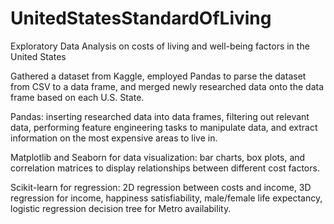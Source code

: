 # UnitedStatesStandardOfLiving
Exploratory Data Analysis on costs of living and well-being factors in the United States

Gathered a dataset from Kaggle, employed Pandas to parse the dataset from CSV to a data frame, and merged newly researched data onto the data frame based on each U.S. State. 

Pandas: inserting researched data into data frames, filtering out relevant data, performing feature engineering tasks to manipulate data, and extract information on the most expensive areas to live in. 

Matplotlib and Seaborn for data visualization: bar charts, box plots, and correlation matrices to display relationships between different cost factors. 

Scikit-learn for regression: 2D regression between costs and income, 3D regression for income, happiness satisfiability, male/female life expectancy, logistic regression decision tree for Metro availability.
